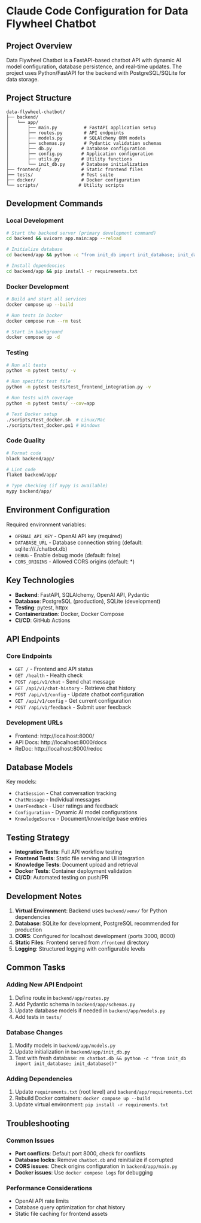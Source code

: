 # Claude Code Configuration for Data Flywheel Chatbot

## Project Overview

Data Flywheel Chatbot is a FastAPI-based chatbot API with dynamic AI model configuration, database persistence, and real-time updates. The project uses Python/FastAPI for the backend with PostgreSQL/SQLite for data storage.

## Project Structure

```
data-flywheel-chatbot/
├── backend/
│   └── app/
│       ├── main.py          # FastAPI application setup
│       ├── routes.py        # API endpoints
│       ├── models.py        # SQLAlchemy ORM models
│       ├── schemas.py       # Pydantic validation schemas
│       ├── db.py           # Database configuration
│       ├── config.py       # Application configuration
│       ├── utils.py        # Utility functions
│       └── init_db.py      # Database initialization
├── frontend/               # Static frontend files
├── tests/                  # Test suite
├── docker/                 # Docker configuration
└── scripts/               # Utility scripts
```

## Development Commands

### Local Development
```bash
# Start the backend server (primary development command)
cd backend && uvicorn app.main:app --reload

# Initialize database
cd backend/app && python -c "from init_db import init_database; init_database()"

# Install dependencies
cd backend/app && pip install -r requirements.txt
```

### Docker Development
```bash
# Build and start all services
docker compose up --build

# Run tests in Docker
docker compose run --rm test

# Start in background
docker compose up -d
```

### Testing
```bash
# Run all tests
python -m pytest tests/ -v

# Run specific test file
python -m pytest tests/test_frontend_integration.py -v

# Run tests with coverage
python -m pytest tests/ --cov=app

# Test Docker setup
./scripts/test_docker.sh  # Linux/Mac
./scripts/test_docker.ps1 # Windows
```

### Code Quality
```bash
# Format code
black backend/app/

# Lint code
flake8 backend/app/

# Type checking (if mypy is available)
mypy backend/app/
```

## Environment Configuration

Required environment variables:
- `OPENAI_API_KEY` - OpenAI API key (required)
- `DATABASE_URL` - Database connection string (default: sqlite:///./chatbot.db)
- `DEBUG` - Enable debug mode (default: false)
- `CORS_ORIGINS` - Allowed CORS origins (default: *)

## Key Technologies

- **Backend**: FastAPI, SQLAlchemy, OpenAI API, Pydantic
- **Database**: PostgreSQL (production), SQLite (development)
- **Testing**: pytest, httpx
- **Containerization**: Docker, Docker Compose
- **CI/CD**: GitHub Actions

## API Endpoints

### Core Endpoints
- `GET /` - Frontend and API status
- `GET /health` - Health check
- `POST /api/v1/chat` - Send chat message
- `GET /api/v1/chat-history` - Retrieve chat history
- `POST /api/v1/config` - Update chatbot configuration
- `GET /api/v1/config` - Get current configuration
- `POST /api/v1/feedback` - Submit user feedback

### Development URLs
- Frontend: http://localhost:8000/
- API Docs: http://localhost:8000/docs
- ReDoc: http://localhost:8000/redoc

## Database Models

Key models:
- `ChatSession` - Chat conversation tracking
- `ChatMessage` - Individual messages
- `UserFeedback` - User ratings and feedback
- `Configuration` - Dynamic AI model configurations
- `KnowledgeSource` - Document/knowledge base entries

## Testing Strategy

- **Integration Tests**: Full API workflow testing
- **Frontend Tests**: Static file serving and UI integration
- **Knowledge Tests**: Document upload and retrieval
- **Docker Tests**: Container deployment validation
- **CI/CD**: Automated testing on push/PR

## Development Notes

1. **Virtual Environment**: Backend uses `backend/venv/` for Python dependencies
2. **Database**: SQLite for development, PostgreSQL recommended for production
3. **CORS**: Configured for localhost development (ports 3000, 8000)
4. **Static Files**: Frontend served from `/frontend` directory
5. **Logging**: Structured logging with configurable levels

## Common Tasks

### Adding New API Endpoint
1. Define route in `backend/app/routes.py`
2. Add Pydantic schema in `backend/app/schemas.py` 
3. Update database models if needed in `backend/app/models.py`
4. Add tests in `tests/`

### Database Changes
1. Modify models in `backend/app/models.py`
2. Update initialization in `backend/app/init_db.py`
3. Test with fresh database: `rm chatbot.db && python -c "from init_db import init_database; init_database()"`

### Adding Dependencies
1. Update `requirements.txt` (root level) and `backend/app/requirements.txt`
2. Rebuild Docker containers: `docker compose up --build`
3. Update virtual environment: `pip install -r requirements.txt`

## Troubleshooting

### Common Issues
- **Port conflicts**: Default port 8000, check for conflicts
- **Database locks**: Remove `chatbot.db` and reinitialize if corrupted  
- **CORS issues**: Check origins configuration in `backend/app/main.py`
- **Docker issues**: Use `docker compose logs` for debugging

### Performance Considerations
- OpenAI API rate limits
- Database query optimization for chat history
- Static file caching for frontend assets